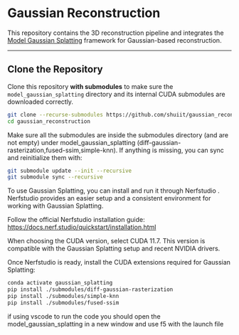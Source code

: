 # Gaussian Reconstruction

This repository contains the 3D reconstruction pipeline and integrates the [Model Gaussian Splatting](https://github.com/shuiit/model_gaussian_splatting) framework for Gaussian-based reconstruction.

---

## Clone the Repository

Clone this repository **with submodules** to make sure the `model_gaussian_splatting` directory and its internal CUDA submodules are downloaded correctly.

```bash
git clone --recurse-submodules https://github.com/shuiit/gaussian_reconstruction.git
cd gaussian_reconstruction
```

Make sure all the submodules are inside the submodules directory (and are not empty) under model_gaussian_splatting (diff-gaussian-rasterization,fused-ssim,simple-knn).
If anything is missing, you can sync and reinitialize them with:

```bash
git submodule update --init --recursive
git submodule sync --recursive
```
To use Gaussian Splatting, you can install and run it through Nerfstudio
.
Nerfstudio provides an easier setup and a consistent environment for working with Gaussian Splatting.

Follow the official Nerfstudio installation guide:
https://docs.nerf.studio/quickstart/installation.html

When choosing the CUDA version, select CUDA 11.7.
This version is compatible with the Gaussian Splatting setup and recent NVIDIA drivers.


Once Nerfstudio is ready, install the CUDA extensions required for Gaussian Splatting:

```bash
conda activate gaussian_splatting
pip install ./submodules/diff-gaussian-rasterization
pip install ./submodules/simple-knn
pip install ./submodules/fused-ssim
```

if using vscode to run the code you should open the model_gaussian_splatting in a new window and use f5 with the launch file
